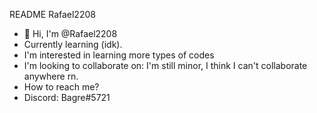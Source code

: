 README Rafael2208
- 👋 Hi, I'm @Rafael2208
- Currently learning (idk).
- I'm interested in learning more types of codes
- I'm looking to collaborate on: I'm still minor, I think I can't collaborate anywhere rn.
- How to reach me?
- Discord: Bagre#5721




<!---
Rafael22008/Rafael22008 is a ✨ special ✨ repository because its `README.md` (this file) appears on your GitHub profile.
You can click the Preview link to take a look at your changes.
--->
